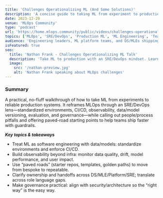 ```yaml
---
title: 'Challenges Operationalizing ML (And Some Solutions)'
description: 'A concise guide to taking ML from experiment to production with an SRE/DevOps mindset. It clarifies what is unique to MLOps and how to start with paved road patterns that scale.'
date: 2023-12-29
venue: 'MLOps Community'
type: 'podcast'
url: 'https://home.mlops.community/public/videos/challenges-operationalizing-ml-and-some-solutions'
topics: ['MLOps', 'SRE/DevOps', 'Production ML', 'ML Engineering', 'Team Dynamics', 'DevX']
audience: 'Engineering leaders, ML platform teams, and DS/MLEs shipping models at scale.'
isFeatured: true
seo:
  title: 'Nathan Frank - Challenges Operationalizing ML Talk'
  description: 'Take ML to production with an SRE/DevOps mindset. Learn what is unique to MLOps and the paved road patterns for CI/CD, observability, and governance.'
  image:
    src: '/nathan-preview.jpg'
    alt: 'Nathan Frank speaking about MLOps challenges'
---
```


### Summary

A practical, no-fluff walkthrough of how to take ML from experiments to reliable production systems. It reframes MLOps through an SRE/DevOps lens—standardized environments, CI/CD, observability, data/model versioning, evaluation, and governance—while calling out people/process pitfalls and offering paved-road starting points to help teams ship faster with guardrails.

**_Key topics & takeaways_**

- Treat ML as software engineering with data/models: standardize environments and enforce CI/CD.
- Build observability beyond infra: monitor data quality, drift, model performance, and user impact.
- Use “paved roads” (starter repos, templates, golden paths) to move from bespoke to repeatable.
- Clarify ownership and handoffs across DS/MLE/Platform/SRE; translate across role language gaps.
- Make governance practical: align with security/architecture so the “right way” is the easy way.
